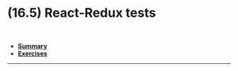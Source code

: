 # (16.5) React-Redux tests

<br>

- **[Summary](#Summary)**
- **[Exercises](#Exercises)**

<hr>
<br>

<!--

![Redux with React](/redux-react.jpeg)

<br>

## Summary

[How to use Redux in ReactJS with real-life examples](https://www.freecodecamp.org/news/how-to-use-redux-in-reactjs-with-real-life-examples-687ab4441b85/)

[Official Doc - Getting started with Redux](https://redux.js.org/introduction/getting-started)


### store

```js
import { createStore, combineReducers } from 'redux';
import rootReducer from '../reducers';

export default store = createStore(rootReducer);
```

<br>

### store with Redux Devtools
```js
import { createStore, combineReducers } from 'redux';
import rootReducer from '../reducers';

export default store = createStore(
  rootReducer,
  window.devToolsExtension() || ((f) => f),
);
```

<br>

### reducer and rootReducer
```js
// './src/reducers/myReducer.js'
const INITIAL_STATE = {
  state: '',
};

export default function myReducer(state = INITIAL_STATE, action) {
  switch (action.type) {
    case 'NEW_ACTION':
      return { state: action.state };
    default:
      return state;
  }
}
```

<br>

```js
// './src/reducers/index.js'
import { combineReducers } from 'redux';
import myReducer from './myReducer';

export default rootReducer = combineReducers({ myReducer });
```

<br>

### actions
```js
export const newAction = (state) => ({ type: 'NEW_ACTION', state });
```

<br>

### provider
```js
// src/index.js
import React from 'react';
import ReactDOM from 'react-dom';
import { Provider } from 'react-redux';
import './index.css';
import App from './App';
import store from './store';

ReactDOM.render(
  <Provider store={ store }>
    <App />
  </Provider>,
  document.getElementById('root'),
);
```

<br>

### 
```js

```

<br>

### 
```js

```

<br>

### 
```js

```









Example of a simple counter using only JavaScript and Redux
![Counter](/counter.png)


<hr>
<br>

## Exercises
**[Exercise 1]** Make a field that receives a value and that will be the value applied to the increment button.

<hr>
<br>

**[Exercise 2]** Make a field that receives a value and that will be the value applied to the decrement button.

<hr>
<br>

**[Exercise 3]** Store another value in the state, called clickCount. This field will count the number of times that any button on the screen was clicked.

<hr>
<br>

**[Exercise 3]** Store an array in the state that stores the individual value that was added to each click on any of the three buttons.
